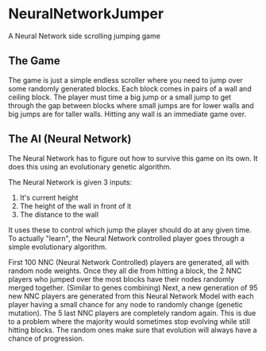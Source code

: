 # NeuralNetworkJumper
A Neural Network side scrolling jumping game

## The Game
The game is just a simple endless scroller where you need to jump over some randomly generated blocks. Each block comes in pairs of a wall and ceiling block.
The player must time a big jump or a small jump to get through the gap between blocks where small jumps are for lower walls and big jumps are for taller walls.
Hitting any wall is an immediate game over.

## The AI (Neural Network)
The Neural Network has to figure out how to survive this game on its own. It does this using an evolutionary genetic algorithm.

The Neural Network is given 3 inputs:
1. It's current height
2. The height of the wall in front of it
3. The distance to the wall

It uses these to control which jump the player should do at any given time.
To actually "learn", the Neural Network controlled player goes through a simple evolutionary algorithm.

First 100 NNC (Neural Network Controlled) players are generated, all with random node weights.
Once they all die from hitting a block, the 2 NNC players who jumped over the most blocks have their nodes randomly merged together. (Similar to genes combining)
Next, a new generation of 95 new NNC players are generated from this Neural Network Model with each player having a small chance for any node to randomly change (genetic mutation).
The 5 last NNC players are completely random again. This is due to a problem where the majority would sometimes stop evolving while still hitting blocks. The random ones make sure that evolution will always have a chance of progression.


